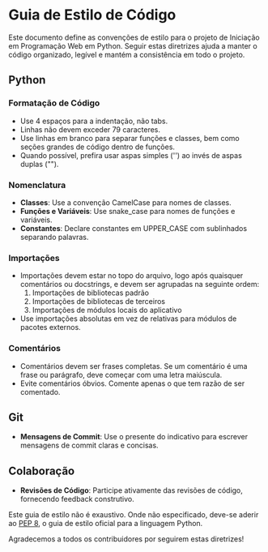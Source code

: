 # Guia de Estilo de Código

Este documento define as convenções de estilo para o projeto de Iniciação em Programação Web em Python. Seguir estas diretrizes ajuda a manter o código organizado, legível e mantém a consistência em todo o projeto.

## Python

### Formatação de Código

- Use 4 espaços para a indentação, não tabs.
- Linhas não devem exceder 79 caracteres.
- Use linhas em branco para separar funções e classes, bem como seções grandes de código dentro de funções.
- Quando possível, prefira usar aspas simples ('') ao invés de aspas duplas ("").

### Nomenclatura

- **Classes**: Use a convenção CamelCase para nomes de classes.
- **Funções e Variáveis**: Use snake_case para nomes de funções e variáveis.
- **Constantes**: Declare constantes em UPPER_CASE com sublinhados separando palavras.

### Importações

- Importações devem estar no topo do arquivo, logo após quaisquer comentários ou docstrings, e devem ser agrupadas na seguinte ordem:
  1. Importações de bibliotecas padrão
  2. Importações de bibliotecas de terceiros
  3. Importações de módulos locais do aplicativo
- Use importações absolutas em vez de relativas para módulos de pacotes externos.

### Comentários

- Comentários devem ser frases completas. Se um comentário é uma frase ou parágrafo, deve começar com uma letra maiúscula.
- Evite comentários óbvios. Comente apenas o que tem razão de ser comentado.

## Git

- **Mensagens de Commit**: Use o presente do indicativo para escrever mensagens de commit claras e concisas.

## Colaboração

- **Revisões de Código**: Participe ativamente das revisões de código, fornecendo feedback construtivo.

Este guia de estilo não é exaustivo. Onde não especificado, deve-se aderir ao [PEP 8](https://www.python.org/dev/peps/pep-0008/), o guia de estilo oficial para a linguagem Python.

Agradecemos a todos os contribuidores por seguirem estas diretrizes!

